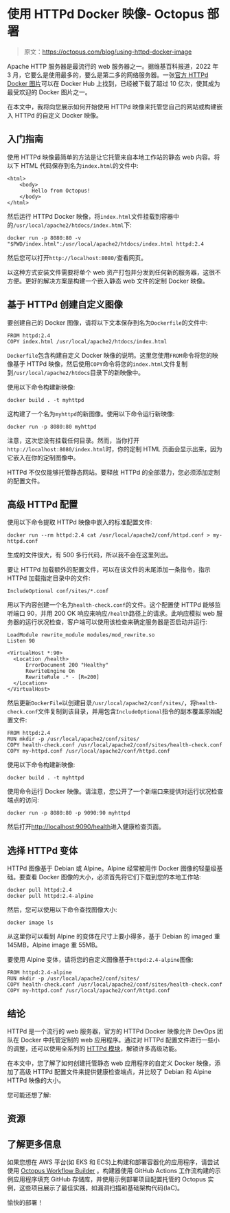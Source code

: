 # 使用 HTTPd Docker 映像- Octopus 部署

> 原文：<https://octopus.com/blog/using-httpd-docker-image>

Apache HTTP 服务器是最流行的 web 服务器之一。据维基百科报道，2022 年 3 月，它要么是使用最多的，要么是第二多的网络服务器。一张[官方 HTTPd Docker 图片](https://hub.docker.com/_/httpd)可以在 Docker Hub 上找到，已经被下载了超过 10 亿次，使其成为最受欢迎的 Docker 图片之一。

在本文中，我将向您展示如何开始使用 HTTPd 映像来托管您自己的网站或构建嵌入 HTTPd 的自定义 Docker 映像。

## 入门指南

使用 HTTPd 映像最简单的方法是让它托管来自本地工作站的静态 web 内容。将以下 HTML 代码保存到名为`index.html`的文件中:

```
<html>
    <body>
        Hello from Octopus!
    </body>
</html> 
```

然后运行 HTTPd Docker 映像，将`index.html`文件挂载到容器中的`/usr/local/apache2/htdocs/index.html`下:

```
docker run -p 8080:80 -v "$PWD/index.html":/usr/local/apache2/htdocs/index.html httpd:2.4 
```

然后您可以打开`http://localhost:8080/`查看网页。

以这种方式安装文件需要将单个 web 资产打包并分发到任何新的服务器，这很不方便。更好的解决方案是构建一个嵌入静态 web 文件的定制 Docker 映像。

## 基于 HTTPd 创建自定义图像

要创建自己的 Docker 图像，请将以下文本保存到名为`Dockerfile`的文件中:

```
FROM httpd:2.4
COPY index.html /usr/local/apache2/htdocs/index.html 
```

`Dockerfile`包含构建自定义 Docker 映像的说明。这里您使用`FROM`命令将您的映像基于 HTTPd 映像，然后使用`COPY`命令将您的`index.html`文件复制到`/usr/local/apache2/htdocs`目录下的新映像中。

使用以下命令构建新映像:

```
docker build . -t myhttpd 
```

这构建了一个名为`myhttpd`的新图像。使用以下命令运行新映像:

```
docker run -p 8080:80 myhttpd 
```

注意，这次您没有挂载任何目录。然而，当你打开`http://localhost:8080/index.html`时，你的定制 HTML 页面会显示出来，因为它嵌入在你的定制图像中。

HTTPd 不仅仅能够托管静态网站。要释放 HTTPd 的全部潜力，您必须添加定制的配置文件。

## 高级 HTTPd 配置

使用以下命令提取 HTTPd 映像中嵌入的标准配置文件:

```
docker run --rm httpd:2.4 cat /usr/local/apache2/conf/httpd.conf > my-httpd.conf 
```

生成的文件很大，有 500 多行代码，所以我不会在这里列出。

要让 HTTPd 加载额外的配置文件，可以在该文件的末尾添加一条指令，指示 HTTPd 加载指定目录中的文件:

```
IncludeOptional conf/sites/*.conf 
```

用以下内容创建一个名为`health-check.conf`的文件。这个配置使 HTTPd 能够监听端口 90，并用 200 OK 响应来响应`/health`路径上的请求。此响应模拟 web 服务器的运行状况检查，客户端可以使用该检查来确定服务器是否启动并运行:

```
LoadModule rewrite_module modules/mod_rewrite.so
Listen 90

<VirtualHost *:90>
  <Location /health>
      ErrorDocument 200 "Healthy"
      RewriteEngine On
      RewriteRule .* - [R=200]
  </Location>
</VirtualHost> 
```

然后更新`DockerFile`以创建目录`/usr/local/apache2/conf/sites/`，将`health-check.conf`文件复制到该目录，并用包含`IncludeOptional`指令的副本覆盖原始配置文件:

```
FROM httpd:2.4
RUN mkdir -p /usr/local/apache2/conf/sites/
COPY health-check.conf /usr/local/apache2/conf/sites/health-check.conf
COPY my-httpd.conf /usr/local/apache2/conf/httpd.conf 
```

使用以下命令构建新映像:

```
docker build . -t myhttpd 
```

使用命令运行 Docker 映像。请注意，您公开了一个新端口来提供对运行状况检查端点的访问:

```
docker run -p 8080:80 -p 9090:90 myhttpd 
```

然后打开[http://localhost:9090/health](http://localhost:9090/health)进入健康检查页面。

## 选择 HTTPd 变体

HTTPd 图像基于 Debian 或 Alpine。Alpine 经常被用作 Docker 图像的轻量级基础。要查看 Docker 图像的大小，必须首先将它们下载到您的本地工作站:

```
docker pull httpd:2.4
docker pull httpd:2.4-alpine 
```

然后，您可以使用以下命令查找图像大小:

```
docker image ls 
```

从这里你可以看到 Alpine 的变体在尺寸上要小得多，基于 Debian 的 imaged 重 145MB，Alpine image 重 55MB。

要使用 Alpine 变体，请将您的自定义图像基于`httpd:2.4-alpine`图像:

```
FROM httpd:2.4-alpine
RUN mkdir -p /usr/local/apache2/conf/sites/
COPY health-check.conf /usr/local/apache2/conf/sites/health-check.conf
COPY my-httpd.conf /usr/local/apache2/conf/httpd.conf 
```

## 结论

HTTPd 是一个流行的 web 服务器，官方的 HTTPd Docker 映像允许 DevOps 团队在 Docker 中托管定制的 web 应用程序。通过对 HTTPd 配置文件进行一些小的调整，还可以使用全系列的 [HTTPd 模块](https://httpd.apache.org/docs/current/mod/)，解锁许多高级功能。

在本文中，您了解了如何创建托管静态 web 应用程序的自定义 Docker 映像，添加了高级 HTTPd 配置文件来提供健康检查端点，并比较了 Debian 和 Alpine HTTPd 映像的大小。

您可能还想了解:

## 资源

## 了解更多信息

如果您想在 AWS 平台(如 EKS 和 ECS)上构建和部署容器化的应用程序，请尝试使用 [Octopus Workflow Builder](https://octopusworkflowbuilder.octopus.com/#/) 。构建器使用 GitHub Actions 工作流构建的示例应用程序填充 GitHub 存储库，并使用示例部署项目配置托管的 Octopus 实例，这些项目展示了最佳实践，如漏洞扫描和基础架构代码(IaC)。

愉快的部署！